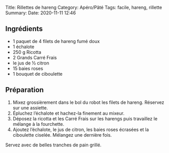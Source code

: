 Title: Rillettes de hareng
Category: Apéro/Pâté
Tags: facile, hareng, rillette
Summary:
Date: 2020-11-11 12:46

## Ingrédients
- 1 paquet de 4 filets de hareng fumé doux
- 1 échalote
- 250 g Ricotta
- 2 Grands Carré Frais
- le jus de ½ citron
- 15 baies roses
- 1 bouquet de ciboulette

## Préparation
1. Mixez grossièrement dans le bol du robot les filets de hareng. Réservez sur une assiette.
2. Épluchez l’échalote et hachez-la finement au mixeur.
3. Déposez la ricotta et les Carré Frais sur les harengs puis travaillez le mélange à la fourchette.
4. Ajoutez l’échalote, le jus de citron, les baies roses écrasées et la ciboulette ciselée. Mélangez une dernière fois.

Servez avec de belles tranches de pain grillé.

